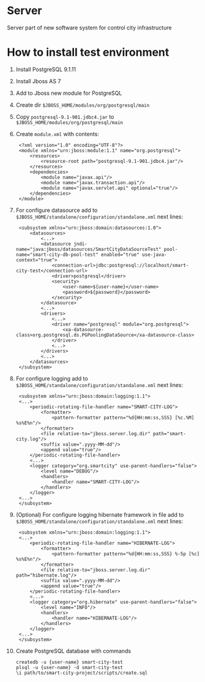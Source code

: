 Server
======

Server part of new software system for control
city infrastructure

How to install test environment
===============================

1. Install PostgreSQL 9.1.11
2. Install Jboss AS 7
3. Add to Jboss new module for PostgreSQL
4. Create dir `$JBOSS_HOME/modules/org/postgresql/main`
5. Copy `postgresql-9.1-901.jdbc4.jar` to `$JBOSS_HOME/modules/org/postgresql/main`
6. Create `module.xml` with contents:

		<?xml version="1.0" encoding="UTF-8"?>
		<module xmlns="urn:jboss:module:1.1" name="org.postgresql">
			<resources>
				<resource-root path="postgresql-9.1-901.jdbc4.jar"/>
			</resources>
			<dependencies>
				<module name="javax.api"/>
				<module name="javax.transaction.api"/>
				<module name="javax.servlet.api" optional="true"/>
			</dependencies>
		</module>

7. For configure datasource add to `$JBOSS_HOME/standalone/configuration/standalone.xml` next lines:

		<subsystem xmlns="urn:jboss:domain:datasources:1.0">
			<datasources>
				<...>
				<datasource jndi-name="java:jboss/datasources/SmartCityDataSourceTest" pool-name="smart-city-db-pool-test" enabled="true" use-java-context="true">
					<connection-url>jdbc:postgresql://localhost/smart-city-test</connection-url>
					<driver>postgresql</driver>
					<security>
						<user-name>${user-name}</user-name>
						<password>${password}</password>
					</security>
				</datasource>
				<...>
				<drivers>
					<...>
					<driver name="postgresql" module="org.postgresql">
						<xa-datasource-class>org.postgresql.ds.PGPoolingDataSource</xa-datasource-class>
					</driver>
					<...>
				</drivers>
				<...>
			</datasources>
		</subsystem>

8. For configure logging add to `$JBOSS_HOME/standalone/configuration/standalone.xml` next lines:

		<subsystem xmlns="urn:jboss:domain:logging:1.1">
		<...>
			<periodic-rotating-file-handler name="SMART-CITY-LOG">
				<formatter>
					<pattern-formatter pattern="%d{HH:mm:ss,SSS} [%c.%M] %s%E%n"/>
				</formatter>
				<file relative-to="jboss.server.log.dir" path="smart-city.log"/>
				<suffix value=".yyyy-MM-dd"/>
				<append value="true"/>
			</periodic-rotating-file-handler>
			<...>
			<logger category="org.smartcity" use-parent-handlers="false">
				<level name="DEBUG"/>
				<handlers>
					<handler name="SMART-CITY-LOG"/>
				</handlers>
			</logger>
		<...>
		</subsystem>

9. (Optional) For configure logging hibernate framework in file add to
`$JBOSS_HOME/standalone/configuration/standalone.xml` next lines:

		<subsystem xmlns="urn:jboss:domain:logging:1.1">
		<...>
			<periodic-rotating-file-handler name="HIBERNATE-LOG">
				<formatter>
					<pattern-formatter pattern="%d{HH:mm:ss,SSS} %-5p [%c] %s%E%n"/>
				</formatter>
				<file relative-to="jboss.server.log.dir" path="hibernate.log"/>
				<suffix value=".yyyy-MM-dd"/>
				<append value="true"/>
			</periodic-rotating-file-handler>
			<...>
			<logger category="org.hibernate" use-parent-handlers="false">
				<level name="INFO"/>
				<handlers>
					<handler name="HIBERNATE-LOG"/>
				</handlers>
			</logger>
		<...>
		</subsystem>

10. Create PostgreSQL database with commands

		createdb -u {user-name} smart-city-test
		plsql -u {user-name} -d smart-city-test
		\i path/to/smart-city-project/scripts/create.sql
